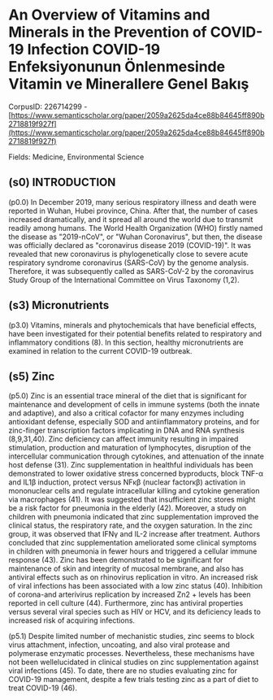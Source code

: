 # An Overview of Vitamins and Minerals in the Prevention of COVID-19 Infection COVID-19 Enfeksiyonunun Önlenmesinde Vitamin ve Minerallere Genel Bakış

CorpusID: 226714299 - [https://www.semanticscholar.org/paper/2059a2625da4ce88b84645ff890b2718819f927f](https://www.semanticscholar.org/paper/2059a2625da4ce88b84645ff890b2718819f927f)

Fields: Medicine, Environmental Science

## (s0) INTRODUCTION
(p0.0) In December 2019, many serious respiratory illness and death were reported in Wuhan, Hubei province, China. After that, the number of cases increased dramatically, and it spread all around the world due to transmit readily among humans. The World Health Organization (WHO) firstly named the disease as "2019-nCoV", or "Wuhan Coronavirus", but then, the disease was officially declared as "coronavirus disease 2019 (COVID-19)". It was revealed that new coronavirus is phylogenetically close to severe acute respiratory syndrome coronavirus (SARS-CoV) by the genome analysis. Therefore, it was subsequently called as SARS-CoV-2 by the coronavirus Study Group of the International Committee on Virus Taxonomy (1,2).
## (s3) Micronutrients
(p3.0) Vitamins, minerals and phytochemicals that have beneficial effects, have been investigated for their potential benefits related to respiratory and inflammatory conditions (8). In this section, healthy micronutrients are examined in relation to the current COVID-19 outbreak.
## (s5) Zinc
(p5.0) Zinc is an essential trace mineral of the diet that is significant for maintenance and development of cells in immune systems (both the innate and adaptive), and also a critical cofactor for many enzymes including antioxidant defense, especially SOD and antiinflammatory proteins, and for zinc-finger transcription factors implicating in DNA and RNA synthesis (8,9,31,40). Zinc deficiency can affect immunity resulting in impaired stimulation, production and maturation of lymphocytes, disruption of the intercellular communication through cytokines, and attenuation of the innate host defense (31). Zinc supplementation in healthful individuals has been demonstrated to lower oxidative stress concerned byproducts, block TNF-α and IL1β induction, protect versus NFκβ (nuclear factorκβ) activation in mononuclear cells and regulate intracellular killing and cytokine generation via macrophages (41). It was suggested that insufficient zinc stores might be a risk factor for pneumonia in the elderly (42). Moreover, a study on children with pneumonia indicated that zinc supplementation improved the clinical status, the respiratory rate, and the oxygen saturation. In the zinc group, it was observed that IFNγ and IL-2 increase after treatment. Authors concluded that zinc supplementation ameliorated some clinical symptoms in children with pneumonia in fewer hours and triggered a cellular immune response (43). Zinc has been demonstrated to be significant for maintenance of skin and integrity of mucosal membrane, and also has antiviral effects such as on rhinovirus replication in vitro. An increased risk of viral infections has been associated with a low zinc status (40). Inhibition of corona-and arterivirus replication by increased Zn2 + levels has been reported in cell culture (44). Furthermore, zinc has antiviral properties versus several viral species such as HIV or HCV, and its deficiency leads to increased risk of acquiring infections.

(p5.1) Despite limited number of mechanistic studies, zinc seems to block virus attachment, infection, uncoating, and also viral protease and polymerase enzymatic processes. Nevertheless, these mechanisms have not been wellelucidated in clinical studies on zinc supplementation against viral infections (45). To date, there are no studies evaluating zinc for COVID-19 management, despite a few trials testing zinc as a part of diet to treat COVID-19 (46).

